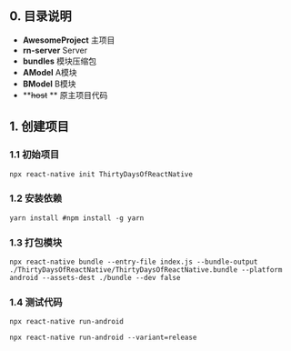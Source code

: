 ## 0. 目录说明

- **AwesomeProject** 主项目
- **rn-server**  Server
- **bundles**    模块压缩包
- **AModel**     A模块
- **BModel**     B模块
- **~~host~~ **    原主项目代码


## 1. 创建项目

### 1.1 初始项目 

`npx react-native init ThirtyDaysOfReactNative`

### 1.2 安装依赖

`yarn install #npm install -g yarn` 

### 1.3  打包模块

`npx react-native bundle --entry-file index.js --bundle-output ./ThirtyDaysOfReactNative/ThirtyDaysOfReactNative.bundle --platform android --assets-dest ./bundle --dev false`

### 1.4  测试代码
`npx react-native run-android`

`npx react-native run-android --variant=release` 

